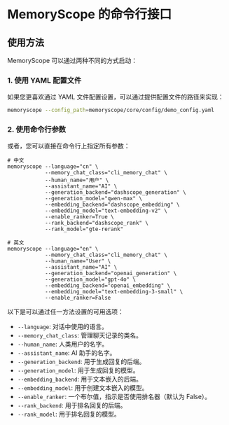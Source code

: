 # MemoryScope 的命令行接口

## 使用方法

MemoryScope 可以通过两种不同的方式启动：

### 1. 使用 YAML 配置文件

如果您更喜欢通过 YAML 文件配置设置，可以通过提供配置文件的路径来实现：
```bash
memoryscope --config_path=memoryscope/core/config/demo_config.yaml
```
 
### 2. 使用命令行参数

或者，您可以直接在命令行上指定所有参数：

```
# 中文
memoryscope --language="cn" \
            --memory_chat_class="cli_memory_chat" \
            --human_name="用户" \
            --assistant_name="AI" \
            --generation_backend="dashscope_generation" \
            --generation_model="qwen-max" \
            --embedding_backend="dashscope_embedding" \
            --embedding_model="text-embedding-v2" \
            --enable_ranker=True \
            --rank_backend="dashscope_rank" \
            --rank_model="gte-rerank"

# 英文
memoryscope --language="en" \
            --memory_chat_class="cli_memory_chat" \
            --human_name="User" \
            --assistant_name="AI" \
            --generation_backend="openai_generation" \
            --generation_model="gpt-4o" \
            --embedding_backend="openai_embedding" \
            --embedding_model="text-embedding-3-small" \
            --enable_ranker=False
```
 

以下是可以通过任一方法设置的可用选项：

- `--language`: 对话中使用的语言。
- `--memory_chat_class`: 管理聊天记录的类名。
- `--human_name`: 人类用户的名字。
- `--assistant_name`: AI 助手的名字。
- `--generation_backend`: 用于生成回复的后端。
- `--generation_model`: 用于生成回复的模型。
- `--embedding_backend`: 用于文本嵌入的后端。
- `--embedding_model`: 用于创建文本嵌入的模型。
- `--enable_ranker`: 一个布尔值，指示是否使用排名器（默认为 False）。
- `--rank_backend`: 用于排名回复的后端。
- `--rank_model`: 用于排名回复的模型。
